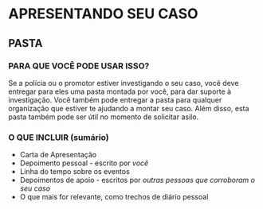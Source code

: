 <h1>APRESENTANDO SEU CASO</h1>
<h2>PASTA</h2>
<h3>PARA QUE VOCÊ PODE USAR ISSO?</h3>
<p>Se a polícia ou o promotor estiver investigando o seu caso, você deve entregar para eles uma pasta montada por você, para dar suporte à investigação. Você também pode entregar a pasta para qualquer organização que estiver te ajudando a montar seu caso. Além disso, esta pasta também pode ser útil no momento de solicitar asilo.</p>
<h3>O QUE INCLUIR (sumário)</h3>
<ul>
    <li>Carta de Apresentação</li>
    <li>Depoimento pessoal - escrito por <em>você</em></li>
    <li>Linha do tempo sobre os eventos</li>
    <li>Depoimentos de apoio - escritos por <em>outras pessoas que corroboram o seu caso</em></li>
    <li>O que mais for relevante, como trechos de diário pessoal</li>
</ul>
